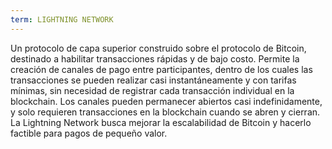 ```yaml
---
term: LIGHTNING NETWORK
---
```


Un protocolo de capa superior construido sobre el protocolo de Bitcoin, destinado a habilitar transacciones rápidas y de bajo costo. Permite la creación de canales de pago entre participantes, dentro de los cuales las transacciones se pueden realizar casi instantáneamente y con tarifas mínimas, sin necesidad de registrar cada transacción individual en la blockchain. Los canales pueden permanecer abiertos casi indefinidamente, y solo requieren transacciones en la blockchain cuando se abren y cierran. La Lightning Network busca mejorar la escalabilidad de Bitcoin y hacerlo factible para pagos de pequeño valor.